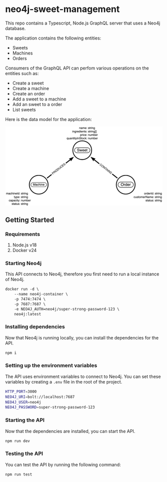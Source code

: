 # neo4j-sweet-management

This repo contains a Typescript, Node.js GraphQL server that uses a Neo4j database.

The application contains the following entities:

- Sweets
- Machines
- Orders

Consumers of the GraphQL API can perfom various operations on the entities such as:

- Create a sweet
- Create a machine
- Create an order
- Add a sweet to a machine
- Add an sweet to a order
- List sweets

Here is the data model for the application:

![Data model of the sweet shop.](./data-model.png)

## Getting Started

### Requirements

1. Node.js v18
2. Docker v24

### Starting Neo4j

This API connects to Neo4j, therefore you first need to run a local instance of Neo4j.

```shell
docker run -d \
    --name neo4j-container \
    -p 7474:7474 \
    -p 7687:7687 \
    -e NEO4J_AUTH=neo4j/super-strong-password-123 \
    neo4j:latest
```

### Installing dependencies

Now that Neo4j is running locally, you can install the dependencies for the API.

```bash
npm i
```

### Setting up the environment variables

The API uses environment variables to connect to Neo4j. You can set these variables by creating a `.env` file in the root of the project.

```bash
HTTP_PORT=3000
NEO4J_URI=bolt://localhost:7687
NEO4J_USER=neo4j
NEO4J_PASSWORD=super-strong-password-123
```

### Starting the API

Now that the dependencies are installed, you can start the API.

```bash
npm run dev
```

### Testing the API

You can test the API by running the following command:

```bash
npm run test
```
